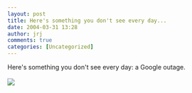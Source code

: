 ```yaml
---
layout: post
title: Here's something you don't see every day...
date: 2004-03-31 13:28
author: jrj
comments: true
categories: [Uncategorized]
---
```

Here's something you don't see every day: a Google outage.
<br />
<br /><img src="http://www.jrj.org/googleerror.gif" />
